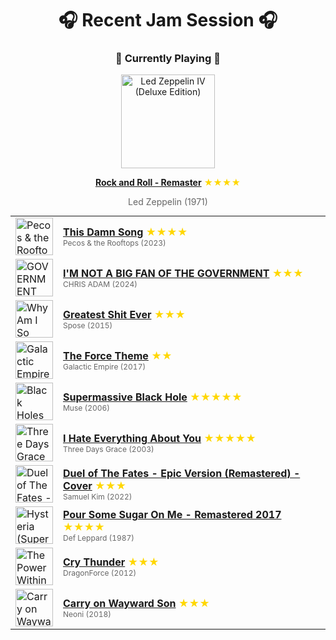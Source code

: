<div align='center'>

# 🎧 Recent Jam Session 🎧

<h3>🎵 Currently Playing 🎵</h3>

<a href="https://open.spotify.com/track/4PRGxHpCpF2yoOHYKQIEwD"><img src="https://i.scdn.co/image/ab67616d0000b273c8a11e48c91a982d086afc69" width="150" height="150" alt="Led Zeppelin IV (Deluxe Edition)" /></a>

<b><a href="https://open.spotify.com/track/4PRGxHpCpF2yoOHYKQIEwD">Rock and Roll - Remaster</a></b><span style="color: gold;"> ★★★★</span>

<span style="color: #666;">Led Zeppelin (1971)</span>

<table style='margin: 0 auto; max-width: 550px;'>
<tr>
<td width="60"><a href="https://open.spotify.com/track/7hSdspr7RBzq8VYOSVwALb"><img src="https://i.scdn.co/image/ab67616d0000b2730d1b9dd6cac43fa9d5c3659d" width="60" height="60" alt="Pecos & the Rooftops" /></a></td>
<td><b><a href="https://open.spotify.com/track/7hSdspr7RBzq8VYOSVwALb">This Damn Song</a></b> <span style="color: gold;"> ★★★★</span><br><span style="font-size: 12px; color: #666;">Pecos & the Rooftops (2023)</span></td>
</tr>
<tr>
<td width="60"><a href="https://open.spotify.com/track/4WOpMR1g1rDz8zQ3awMxDL"><img src="https://i.scdn.co/image/ab67616d0000b273d0f459fe1d5e7c5f51d64a7e" width="60" height="60" alt="GOVERNMENT PACK" /></a></td>
<td><b><a href="https://open.spotify.com/track/4WOpMR1g1rDz8zQ3awMxDL">I'M NOT A BIG FAN OF THE GOVERNMENT</a></b> <span style="color: gold;"> ★★★</span><br><span style="font-size: 12px; color: #666;">CHRIS ADAM (2024)</span></td>
</tr>
<tr>
<td width="60"><a href="https://open.spotify.com/track/7BeO0lA38jRYZA1BGLtHPh"><img src="https://i.scdn.co/image/ab67616d0000b27356149c2955aadc97567e93d4" width="60" height="60" alt="Why Am I So Happy?" /></a></td>
<td><b><a href="https://open.spotify.com/track/7BeO0lA38jRYZA1BGLtHPh">Greatest Shit Ever</a></b> <span style="color: gold;"> ★★★</span><br><span style="font-size: 12px; color: #666;">Spose (2015)</span></td>
</tr>
<tr>
<td width="60"><a href="https://open.spotify.com/track/5tXNJRUcfrkBQGALWpx190"><img src="https://i.scdn.co/image/ab67616d0000b273763eb7add2bfa7483ef9cb28" width="60" height="60" alt="Galactic Empire" /></a></td>
<td><b><a href="https://open.spotify.com/track/5tXNJRUcfrkBQGALWpx190">The Force Theme</a></b> <span style="color: gold;"> ★★</span><br><span style="font-size: 12px; color: #666;">Galactic Empire (2017)</span></td>
</tr>
<tr>
<td width="60"><a href="https://open.spotify.com/track/3lPr8ghNDBLc2uZovNyLs9"><img src="https://i.scdn.co/image/ab67616d0000b27328933b808bfb4cbbd0385400" width="60" height="60" alt="Black Holes and Revelations" /></a></td>
<td><b><a href="https://open.spotify.com/track/3lPr8ghNDBLc2uZovNyLs9">Supermassive Black Hole</a></b> <span style="color: gold;"> ★★★★★</span><br><span style="font-size: 12px; color: #666;">Muse (2006)</span></td>
</tr>
<tr>
<td width="60"><a href="https://open.spotify.com/track/0M955bMOoilikPXwKLYpoi"><img src="https://i.scdn.co/image/ab67616d0000b273437d458d421aaa7c8df8248d" width="60" height="60" alt="Three Days Grace" /></a></td>
<td><b><a href="https://open.spotify.com/track/0M955bMOoilikPXwKLYpoi">I Hate Everything About You</a></b> <span style="color: gold;"> ★★★★★</span><br><span style="font-size: 12px; color: #666;">Three Days Grace (2003)</span></td>
</tr>
<tr>
<td width="60"><a href="https://open.spotify.com/track/0uFBtbC0zZpEcylG8H2VLq"><img src="https://i.scdn.co/image/ab67616d0000b273aac864ff7174329862dcf0ae" width="60" height="60" alt="Duel of The Fates - Epic Version (Remastered) [Cover]" /></a></td>
<td><b><a href="https://open.spotify.com/track/0uFBtbC0zZpEcylG8H2VLq">Duel of The Fates - Epic Version (Remastered) - Cover</a></b> <span style="color: gold;"> ★★★</span><br><span style="font-size: 12px; color: #666;">Samuel Kim (2022)</span></td>
</tr>
<tr>
<td width="60"><a href="https://open.spotify.com/track/0PdM2a6oIjqepoEfcJo0RO"><img src="https://i.scdn.co/image/ab67616d0000b273222cb38afc3b3b47d9df26aa" width="60" height="60" alt="Hysteria (Super Deluxe)" /></a></td>
<td><b><a href="https://open.spotify.com/track/0PdM2a6oIjqepoEfcJo0RO">Pour Some Sugar On Me - Remastered 2017</a></b> <span style="color: gold;"> ★★★★</span><br><span style="font-size: 12px; color: #666;">Def Leppard (1987)</span></td>
</tr>
<tr>
<td width="60"><a href="https://open.spotify.com/track/5Xevyftg9SENov82JYXlYQ"><img src="https://i.scdn.co/image/ab67616d0000b273229f132702470af1740b7bf4" width="60" height="60" alt="The Power Within (Special Edition)" /></a></td>
<td><b><a href="https://open.spotify.com/track/5Xevyftg9SENov82JYXlYQ">Cry Thunder</a></b> <span style="color: gold;"> ★★★</span><br><span style="font-size: 12px; color: #666;">DragonForce (2012)</span></td>
</tr>
<tr>
<td width="60"><a href="https://open.spotify.com/track/34GWfxjJsVNCGrhIHK9wPc"><img src="https://i.scdn.co/image/ab67616d0000b2730a364a6839ed83f8fa981209" width="60" height="60" alt="Carry on Wayward Son" /></a></td>
<td><b><a href="https://open.spotify.com/track/34GWfxjJsVNCGrhIHK9wPc">Carry on Wayward Son</a></b> <span style="color: gold;"> ★★★</span><br><span style="font-size: 12px; color: #666;">Neoni (2018)</span></td>
</tr>
</table>
</div>

